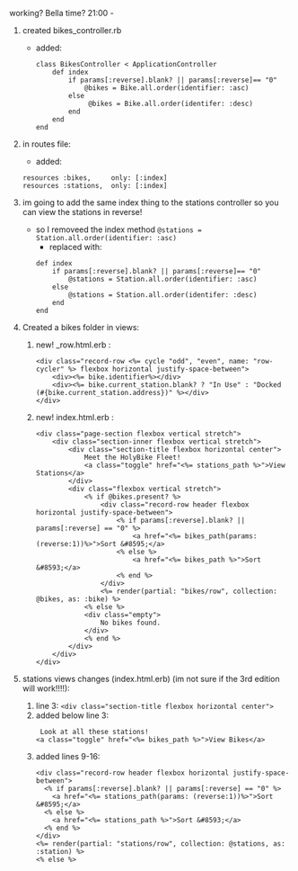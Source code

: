 working? Bella 
time? 21:00 - 


1. created bikes_controller.rb
    - added:
        ```ruby:
        class BikesController < ApplicationController
            def index
                if params[:reverse].blank? || params[:reverse]== "0"
                    @bikes = Bike.all.order(identifier: :asc)
                else
                     @bikes = Bike.all.order(identifer: :desc)
                end
            end
        end
        ```
 

2. in routes file: 
    - added: 
    ```ruby:
    resources :bikes,     only: [:index]
    resources :stations,  only: [:index]
    ```

3. im going to add the same index thing to the stations controller so you can view the stations in reverse! 
    - so I removeed the index method ```@stations = Station.all.order(identifier: :asc)```
        - replaced with: 
        ```ruby:
        def index
            if params[:reverse].blank? || params[:reverse]== "0"
                @stations = Station.all.order(identifier: :asc)
            else
                @stations = Station.all.order(identifer: :desc)
            end
        end
        ```

4. Created a bikes folder in views:
    1. new! _row.html.erb :
        ```ruby:
        <div class="record-row <%= cycle "odd", "even", name: "row-cycler" %> flexbox horizontal justify-space-between">
            <div><%= bike.identifier%></div>
            <div><%= bike.current_station.blank? ? "In Use" : "Docked (#{bike.current_station.address})" %></div>
        </div>
        ```

    2. new! index.html.erb :
        ```ruby:
        <div class="page-section flexbox vertical stretch">
            <div class="section-inner flexbox vertical stretch">
                <div class="section-title flexbox horizontal center">
                    Meet the HolyBike Fleet!
                    <a class="toggle" href="<%= stations_path %>">View Stations</a>
                </div>
                <div class="flexbox vertical stretch">
                    <% if @bikes.present? %>
                        <div class="record-row header flexbox horizontal justify-space-between">
                            <% if params[:reverse].blank? || params[:reverse] == "0" %>
                                <a href="<%= bikes_path(params: (reverse:1))%>">Sort &#8595;</a>
                            <% else %>
                                <a href="<%= bikes_path %>">Sort &#8593;</a>
                            <% end %>
                        </div>
                        <%= render(partial: "bikes/row", collection: @bikes, as: :bike) %>
                    <% else %>
                    <div class="empty">
                        No bikes found.
                    </div>
                    <% end %>
                </div>
            </div>
        </div>
        ```

5. stations views changes (index.html.erb) (im not sure if the 3rd edition will work!!!!): 
    1. line 3: ```<div class="section-title flexbox horizontal center">```
    2. added below line 3: 
        ```ruby: 
         Look at all these stations! 
        <a class="toggle" href="<%= bikes_path %>">View Bikes</a>
        ```
    3. added lines 9-16:
        ```ruby:
        <div class="record-row header flexbox horizontal justify-space-between">
          <% if params[:reverse].blank? || params[:reverse] == "0" %>
            <a href="<%= stations_path(params: (reverse:1))%>">Sort &#8595;</a>
          <% else %>
            <a href="<%= stations_path %>">Sort &#8593;</a>
          <% end %>
        </div>
        <%= render(partial: "stations/row", collection: @stations, as: :station) %>
        <% else %>
        ```
